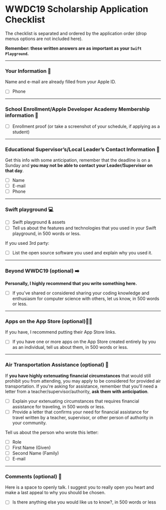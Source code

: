 # WWDC19 Scholarship Application Checklist

The checklist is separated and ordered by the application order (drop menus options are not included here).

**Remember: these written answers are as important as your `Swift Playground`.** 

---

### Your Information 👋
Name and e-mail are already filled from your Apple ID.
- [ ] Phone

---

### School Enrollment/Apple Developer Academy Membership information 📓
- [ ] Enrollment proof (or take a screenshot of your schedule, if applying as a student)

---

### Educational Supervisor’s/Local Leader’s Contact Information 📱
Get this info with some anticipation, remember that the deadline is on a Sunday and **you may not be able to contact your Leader/Supervisor on that day**.
- [ ] Name
- [ ] E-mail
- [ ] Phone

---

### Swift playground 💻
- [ ] Swift playground & assets
- [ ] Tell us about the features and technologies that you used in your Swift playground, in 500 words or less.

If you used 3rd party:
- [ ] List the open source software you used and explain why you used it.

---

### Beyond WWDC19 (optional) ➡️
**Personally, I highly recommend that you write something here.**
- [ ] If you've shared or considered sharing your coding knowledge and enthusiasm for computer science with others, let us know, in 500 words or less.

---

### Apps on the App Store (optional)👩‍💻
If you have, I recommend putting their App Store links.
- [ ] If you have one or more apps on the App Store created entirely by you as an individual, tell us about them, in 500 words or less.

---

### Air Transportation Assistance (optional) 🛫
If **you have highly extenuating financial circumstances** that would still prohibit you from attending, you may apply to be considered for provided air transportation.
If you're asking for assistance, remember that you'll need a letter from a teacher/supervisor/authority, **ask them with anticipation**.

- [ ] Explain your extenuating circumstances that requires financial assistance for traveling, in 500 words or less.
- [ ] Provide a letter that confirms your need for financial assistance for travel written by a teacher, supervisor, or other person of authority in your community.

Tell us about the person who wrote this letter:
- [ ] Role
- [ ] First Name (Given)
- [ ] Second Name (Family)
- [ ] E-mail

---

### Comments (optional) 🌟
Here is a space to openly talk. I suggest you to really open you heart and make a last appeal to why you should be chosen.
- [ ] Is there anything else you would like us to know?, in 500 words or less
